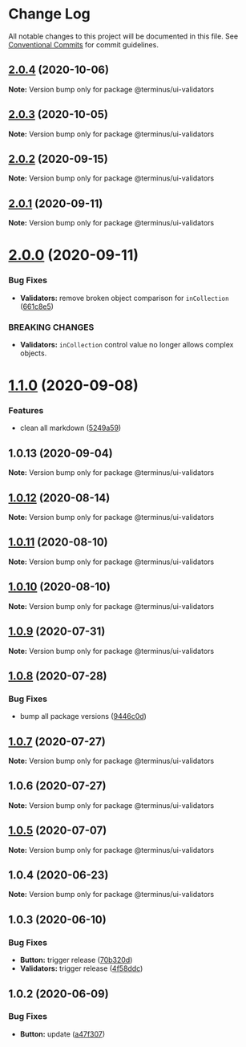# Change Log

All notable changes to this project will be documented in this file.
See [Conventional Commits](https://conventionalcommits.org) for commit guidelines.

## [2.0.4](https://github.com/GetTerminus/terminus-oss/compare/@terminus/ui-validators@2.0.3...@terminus/ui-validators@2.0.4) (2020-10-06)

**Note:** Version bump only for package @terminus/ui-validators





## [2.0.3](https://github.com/GetTerminus/terminus-oss/compare/@terminus/ui-validators@2.0.2...@terminus/ui-validators@2.0.3) (2020-10-05)

**Note:** Version bump only for package @terminus/ui-validators





## [2.0.2](https://github.com/GetTerminus/terminus-oss/compare/@terminus/ui-validators@2.0.1...@terminus/ui-validators@2.0.2) (2020-09-15)

**Note:** Version bump only for package @terminus/ui-validators





## [2.0.1](https://github.com/GetTerminus/terminus-oss/compare/@terminus/ui-validators@2.0.0...@terminus/ui-validators@2.0.1) (2020-09-11)

**Note:** Version bump only for package @terminus/ui-validators





# [2.0.0](https://github.com/GetTerminus/terminus-oss/compare/@terminus/ui-validators@1.1.0...@terminus/ui-validators@2.0.0) (2020-09-11)


### Bug Fixes

* **Validators:** remove broken object comparison for `inCollection` ([661c8e5](https://github.com/GetTerminus/terminus-oss/commit/661c8e52b80549fbc58a9acae3fe0062d971915a))


### BREAKING CHANGES

* **Validators:** `inCollection` control value no longer allows complex objects.





# [1.1.0](https://github.com/GetTerminus/terminus-oss/compare/@terminus/ui-validators@1.0.13...@terminus/ui-validators@1.1.0) (2020-09-08)


### Features

* clean all markdown ([5249a59](https://github.com/GetTerminus/terminus-oss/commit/5249a59486be63b6d9a0be7a801defb9b6adcedc))





## 1.0.13 (2020-09-04)

**Note:** Version bump only for package @terminus/ui-validators





## [1.0.12](https://github.com/GetTerminus/terminus-oss/compare/@terminus/ui-validators@1.0.11...@terminus/ui-validators@1.0.12) (2020-08-14)

**Note:** Version bump only for package @terminus/ui-validators

## [1.0.11](https://github.com/GetTerminus/terminus-oss/compare/@terminus/ui-validators@1.0.10...@terminus/ui-validators@1.0.11) (2020-08-10)

**Note:** Version bump only for package @terminus/ui-validators

## [1.0.10](https://github.com/GetTerminus/terminus-oss/compare/@terminus/ui-validators@1.0.9...@terminus/ui-validators@1.0.10) (2020-08-10)

**Note:** Version bump only for package @terminus/ui-validators

## [1.0.9](https://github.com/GetTerminus/terminus-oss/compare/@terminus/ui-validators@1.0.8...@terminus/ui-validators@1.0.9) (2020-07-31)

**Note:** Version bump only for package @terminus/ui-validators

## [1.0.8](https://github.com/GetTerminus/terminus-oss/compare/@terminus/ui-validators@1.0.7...@terminus/ui-validators@1.0.8) (2020-07-28)

### Bug Fixes

* bump all package versions ([9446c0d](https://github.com/GetTerminus/terminus-oss/commit/9446c0d5cde3bd693cfba7cabbfd2db443a47b00))

## [1.0.7](https://github.com/GetTerminus/terminus-oss/compare/@terminus/ui-validators@1.0.6...@terminus/ui-validators@1.0.7) (2020-07-27)

**Note:** Version bump only for package @terminus/ui-validators

## 1.0.6 (2020-07-27)

**Note:** Version bump only for package @terminus/ui-validators

## [1.0.5](https://github.com/GetTerminus/terminus-oss/compare/@terminus/ui-validators@1.0.4...@terminus/ui-validators@1.0.5) (2020-07-07)

**Note:** Version bump only for package @terminus/ui-validators

## 1.0.4 (2020-06-23)

**Note:** Version bump only for package @terminus/ui-validators

## 1.0.3 (2020-06-10)

### Bug Fixes

* **Button:** trigger release ([70b320d](https://github.com/GetTerminus/terminus-oss/commit/70b320d072a25a581451da86be72c1f5fce26398))
* **Validators:** trigger release ([4f58ddc](https://github.com/GetTerminus/terminus-oss/commit/4f58ddc9dc6f16e9e124b5a318e5559ac790eb90))

## 1.0.2 (2020-06-09)

### Bug Fixes

* **Button:** update ([a47f307](https://github.com/GetTerminus/terminus-oss/commit/a47f30757b9216d6ee76788c117e76eacf5289e5))
